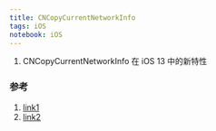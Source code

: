 ```yaml
---
title: CNCopyCurrentNetworkInfo
tags: iOS
notebook: iOS
---
```


1. CNCopyCurrentNetworkInfo 在 iOS 13 中的新特性

### 参考

1. [link1](https://zhuanlan.zhihu.com/p/76119256)
2. [link2](https://www.jianshu.com/p/f96c55ffc5fd)
